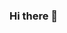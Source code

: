 ### Hi there 👋



<!--



[![GitHub stats](https://github-readme-stats.vercel.app/api?username=huseyinemrecekic&show_icons=true&theme=tokyonight&count_private=true)](https://github.com/anuraghazra/github-readme-stats)



[![Top Langs](https://github-readme-stats.vercel.app/api/top-langs/?username=huseyinemrecekic&show_icons=true&theme=tokyonight&count_private=true)](https://github.com/anuraghazra/github-readme-stats)


**huseyinemrecekic/huseyinemrecekic** is a ✨ _special_ ✨ repository because its `README.md` (this file) appears on your GitHub profile.

Here are some ideas to get you started:

- 🔭 I’m currently working on ...
- 🌱 I’m currently learning ...
- 👯 I’m looking to collaborate on ...
- 🤔 I’m looking for help with ...
- 💬 Ask me about ...
- 📫 How to reach me: ...
- 😄 Pronouns: ...
- ⚡ Fun fact: ...
-->
